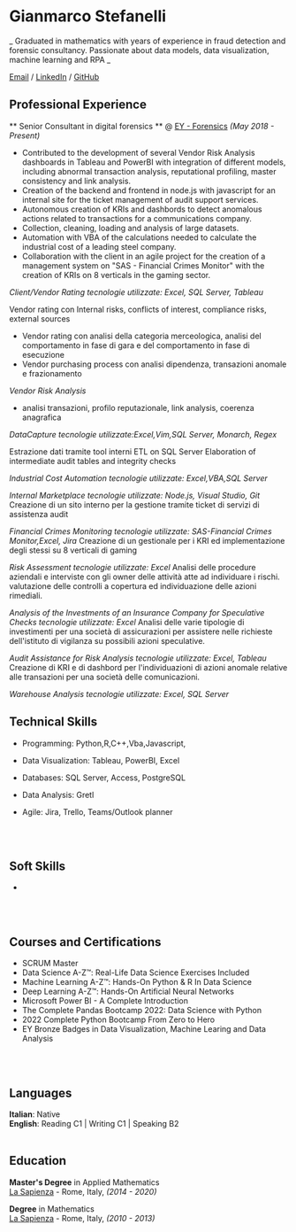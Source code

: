 # Gianmarco Stefanelli

_ Graduated in mathematics with years of experience in fraud detection and forensic consultancy. Passionate about data models, data visualization, machine learning and RPA _ <br>

[Email](mailto:gianmarco.stefanelli@hotmail.it) / [LinkedIn](https://www.linkedin.com/in/gianmarco-stefanelli/) / [GitHub](https://github.com/Bayesianphoenix/)

## Professional Experience

** Senior Consultant in digital forensics ** @ [EY - Forensics](https://www.ey.com/en_it/forensic-integrity-services) _(May 2018 - Present)_ <br>

- Contributed to the development of several Vendor Risk Analysis dashboards in Tableau and PowerBI with integration of different models, including abnormal transaction analysis, reputational profiling, master consistency and link analysis.
- Creation of the backend and frontend in node.js with javascript for an internal site for the ticket management of audit support services.
- Autonomous creation of KRIs and dashbords to detect anomalous actions related to transactions for a communications company.
- Collection, cleaning, loading and analysis of large datasets.
- Automation with VBA of the calculations needed to calculate the industrial cost of a leading steel company.
- Collaboration with the client in an agile project for the creation of a management system on "SAS - Financial Crimes Monitor" with the creation of KRIs on 8 verticals in the gaming sector.


*Client/Vendor Rating*
_tecnologie utilizzate: Excel, SQL Server, Tableau_

 Vendor rating con Internal risks, conflicts of interest, compliance risks, external sources
- Vendor rating con analisi della categoria merceologica, analisi del comportamento in fase di gara e del comportamento in fase di esecuzione
- Vendor purchasing process con analisi dipendenza, transazioni anomale e frazionamento 

*Vendor Risk Analysis*
- analisi transazioni, profilo reputazionale, link analysis, coerenza anagrafica


*DataCapture*
_tecnologie utilizzate:Excel,Vim,SQL Server, Monarch, Regex_

Estrazione dati tramite tool interni
ETL on SQL Server
Elaboration of intermediate audit tables and integrity checks

*Industrial Cost Automation*
_tecnologie utilizzate: Excel,VBA,SQL Server_



*Internal Marketplace*
_tecnologie utilizzate: Node.js, Visual Studio, Git_
Creazione di un sito interno per la gestione tramite ticket di servizi di assistenza audit


*Financial Crimes Monitoring*
_tecnologie utilizzate: SAS-Financial Crimes Monitor,Excel, Jira_
Creazione di un gestionale per i KRI ed implementazione degli stessi su 8 verticali di gaming

*Risk Assessment*
_tecnologie utilizzate: Excel_
Analisi delle procedure aziendali e interviste con gli owner delle attività atte ad individuare i rischi.
valutazione delle controlli a copertura ed individuazione delle azioni rimediali.

*Analysis of the Investments of an Insurance Company for Speculative Checks*
_tecnologie utilizzate: Excel_
Analisi delle varie tipologie di investimenti per una società di assicurazioni per assistere nelle richieste dell'istituto di vigilanza su possibili azioni speculative.

*Audit Assistance for Risk Analysis*
_tecnologie utilizzate: Excel, Tableau_
Creazione di KRI e di dashbord per l'individuazioni di azioni anomale relative alle transazioni per una società delle comunicazioni.


*Warehouse Analysis*
_tecnologie utilizzate: Excel, SQL Server_


## Technical Skills

- Programming: Python,R,C++,Vba,Javascript,
- Data Visualization: Tableau, PowerBI, Excel
- Databases: SQL Server, Access, PostgreSQL
- Data Analysis: Gretl
- Agile: Jira, Trello, Teams/Outlook planner

  <br><br>
  
## Soft Skills

- 


  <br><br>

## Courses and Certifications

  - SCRUM Master
  - Data Science A-Z™: Real-Life Data Science Exercises Included
  - Machine Learning A-Z™: Hands-On Python & R In Data Science
  - Deep Learning A-Z™: Hands-On Artificial Neural Networks
  - Microsoft Power BI - A Complete Introduction
  - The Complete Pandas Bootcamp 2022: Data Science with Python
  - 2022 Complete Python Bootcamp From Zero to Hero
  - EY Bronze Badges in Data Visualization, Machine Learing and Data Analysis

  <br><br>
  
  
  

## Languages

**Italian**: Native <br>
**English**: Reading C1 | Writing C1 | Speaking B2
<br><br>

## Education

**Master's Degree** in Applied Mathematics<br>
[La Sapienza](https://www.uniroma1.it/) - Rome, Italy,  _(2014 - 2020)_

**Degree** in Mathematics<br>
[La Sapienza](https://www.uniroma1.it/) - Rome, Italy,  _(2010 - 2013)_
